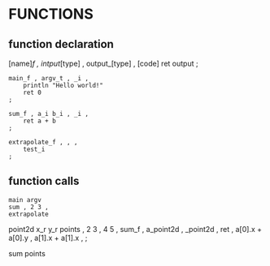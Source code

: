 # FUNCTIONS

## function declaration

[name]_f , intput_[type] , output_[type] ,
    [code]
    ret output
;

```nerva
main_f , argv_t , _i ,
    println "Hello world!"
    ret 0
;

sum_f , a_i b_i , _i ,
    ret a + b
;

extrapolate_f , , ,
    test_i
;
```

## function calls

```nerva
main argv
sum , 2 3 ,
extrapolate
```

point2d x_r y_r
points , 2 3 , 4 5 ,
sum_f , a_point2d , _point2d ,
    ret , a[0].x + a[0].y , a[1].x + a[1].x ,
;

sum points
